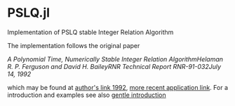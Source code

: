 # PSLQ.jl
Implementation of PSLQ stable Integer Relation Algorithm

The implementation follows the original paper

*A Polynomial Time, Numerically Stable Integer Relation AlgorithmHelaman R. P. Ferguson and David H. BaileyRNR Technical Report RNR-91-032July 14, 1992*

which may be found at [author's link 1992](https://crd-legacy.lbl.gov/~dhbailey/dhbpapers/pslq.pdf), [more recent application link](https://www.davidhbailey.com/dhbpapers/pslq-comp-alg.pdf). For a introduction and examples see also [gentle introduction](http://arminstraub.com/downloads/math/pslq.pdf)
